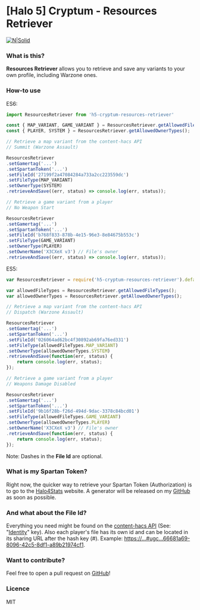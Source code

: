 # [Halo 5] Cryptum - Resources Retriever

[![N|Solid](http://i.imgur.com/5nHw7xr.png)](https://www.twitter.com/_SuckMyLuck)
### What is this?
**Resources Retriever** allows you to retrieve and save any variants to your own profile, including Warzone ones.

### How-to use
ES6:
```javascript
import ResourcesRetriever from 'h5-cryptum-resources-retriever'

const { MAP_VARIANT, GAME_VARIANT } = ResourcesRetriever.getAllowedFileTypes();
const { PLAYER, SYSTEM } = ResourcesRetriever.getAllowedOwnerTypes();

// Retrieve a map variant from the content-hacs API
// Summit (Warzone Assault)

ResourcesRetriever
.setGamertag('...')
.setSpartanToken('...') 
.setFileId('27199f2a47084284a733a2cc223559dc')
.setFileType(MAP_VARIANT)
.setOwnerType(SYSTEM)
.retrieveAndSave((err, status) => console.log(err, status));

// Retrieve a game variant from a player
// No Weapon Start

ResourcesRetriever
.setGamertag('...')
.setSpartanToken('...')
.setFileId('b768f833-878b-4e15-96e3-8e84675b553c')
.setFileType(GAME_VARIANT)
.setOwnerType(PLAYER)
.setOwnerName('X3CXeX v3') // File's owner
.retrieveAndSave((err, status) => console.log(err, status));

```

ES5:
```javascript
var ResourcesRetriever = require('h5-cryptum-resources-retriever').default;

var allowedFileTypes = ResourcesRetriever.getAllowedFileTypes();
var allowedOwnerTypes = ResourcesRetriever.getAllowedOwnerTypes();

// Retrieve a map variant from the content-hacs API
// Dispatch (Warzone Assault)

ResourcesRetriever
.setGamertag('...')
.setSpartanToken('...') 
.setFileId('026064ad62bc4f30892ab69fa76ed331')
.setFileType(allowedFileTypes.MAP_VARIANT)
.setOwnerType(allowedOwnerTypes.SYSTEM)
.retrieveAndSave(function(err, status) {
	return console.log(err, status);
});

// Retrieve a game variant from a player
// Weapons Damage Disabled

ResourcesRetriever
.setGamertag('...')
.setSpartanToken('...')
.setFileId('9b16f28b-f26d-494d-9dac-3378c84bcd01')
.setFileType(allowedFileTypes.GAME_VARIANT)
.setOwnerType(allowedOwnerTypes.PLAYER)
.setOwnerName('X3CXeX v3') // File's owner
.retrieveAndSave(function(err, status) {
	return console.log(err, status);
});

```

Note: Dashes in the **File Id** are optional.

### What is my Spartan Token?
Right now, the quicker way to retrieve your Spartan Token (Authorization) is to go to the [Halo4Stats](https://halo4stats.halowaypoint.com/oauth/spartanToken) website. A generator will be released on my [GitHub](https://github.com/Alexis-Bize/h5-cryptum-spartantoken-generator) as soon as possible.

### And what about the File Id?
Everything you need might be found on the [content-hacs API](https://content-hacs.svc.halowaypoint.com/contents/GameVariantDefinition) (See: "[Identity](https://content-hacs.svc.halowaypoint.com/content/guid-27199f2a-4708-4284-a733-a2cc223559dc)" key). Also each player's file has its own id and can be located in its sharing URL after the hash key (#). Example: [https://...#ugc...66681a69-8096-42c5-8df1-a89b21974cf1](https://www.halowaypoint.com/en-us/games/halo-5-guardians/xbox-one/game-variants?lastModifiedFilter=Everything&sortOrder=BookmarkCount&page=1&gamertag=X3CXeX%20v3#ugc_halo-5-guardians_xbox-one_gamevariant_X3CXeX%20v3_66681a69-8096-42c5-8df1-a89b21974cf1).

### Want to contribute?
Feel free to open a pull request on [GitHub](https://github.com/Alexis-Bize/h5-cryptum-markup-parser)!

### Licence
MIT